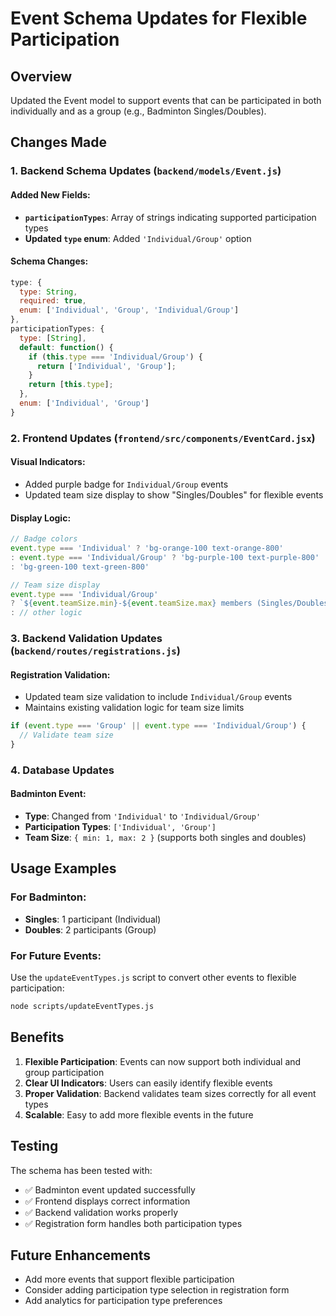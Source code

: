 # Event Schema Updates for Flexible Participation

## Overview
Updated the Event model to support events that can be participated in both individually and as a group (e.g., Badminton Singles/Doubles).

## Changes Made

### 1. Backend Schema Updates (`backend/models/Event.js`)

#### Added New Fields:
- **`participationTypes`**: Array of strings indicating supported participation types
- **Updated `type` enum**: Added `'Individual/Group'` option

#### Schema Changes:
```javascript
type: {
  type: String,
  required: true,
  enum: ['Individual', 'Group', 'Individual/Group']
},
participationTypes: {
  type: [String],
  default: function() {
    if (this.type === 'Individual/Group') {
      return ['Individual', 'Group'];
    }
    return [this.type];
  },
  enum: ['Individual', 'Group']
}
```

### 2. Frontend Updates (`frontend/src/components/EventCard.jsx`)

#### Visual Indicators:
- Added purple badge for `Individual/Group` events
- Updated team size display to show "Singles/Doubles" for flexible events

#### Display Logic:
```javascript
// Badge colors
event.type === 'Individual' ? 'bg-orange-100 text-orange-800' 
: event.type === 'Individual/Group' ? 'bg-purple-100 text-purple-800'
: 'bg-green-100 text-green-800'

// Team size display
event.type === 'Individual/Group'
? `${event.teamSize.min}-${event.teamSize.max} members (Singles/Doubles)`
: // other logic
```

### 3. Backend Validation Updates (`backend/routes/registrations.js`)

#### Registration Validation:
- Updated team size validation to include `Individual/Group` events
- Maintains existing validation logic for team size limits

```javascript
if (event.type === 'Group' || event.type === 'Individual/Group') {
  // Validate team size
}
```

### 4. Database Updates

#### Badminton Event:
- **Type**: Changed from `'Individual'` to `'Individual/Group'`
- **Participation Types**: `['Individual', 'Group']`
- **Team Size**: `{ min: 1, max: 2 }` (supports both singles and doubles)

## Usage Examples

### For Badminton:
- **Singles**: 1 participant (Individual)
- **Doubles**: 2 participants (Group)

### For Future Events:
Use the `updateEventTypes.js` script to convert other events to flexible participation:

```bash
node scripts/updateEventTypes.js
```

## Benefits

1. **Flexible Participation**: Events can now support both individual and group participation
2. **Clear UI Indicators**: Users can easily identify flexible events
3. **Proper Validation**: Backend validates team sizes correctly for all event types
4. **Scalable**: Easy to add more flexible events in the future

## Testing

The schema has been tested with:
- ✅ Badminton event updated successfully
- ✅ Frontend displays correct information
- ✅ Backend validation works properly
- ✅ Registration form handles both participation types

## Future Enhancements

- Add more events that support flexible participation
- Consider adding participation type selection in registration form
- Add analytics for participation type preferences



